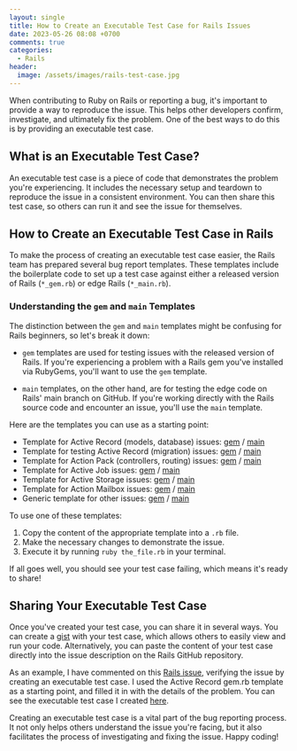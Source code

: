 ```yaml
---
layout: single
title: How to Create an Executable Test Case for Rails Issues
date: 2023-05-26 08:08 +0700
comments: true
categories:
  - Rails
header:
  image: /assets/images/rails-test-case.jpg
---
```


When contributing to Ruby on Rails or reporting a bug, it's important to provide a way to reproduce the issue. This helps other developers confirm, investigate, and ultimately fix the problem. One of the best ways to do this is by providing an executable test case.

## What is an Executable Test Case?

An executable test case is a piece of code that demonstrates the problem you're experiencing. It includes the necessary setup and teardown to reproduce the issue in a consistent environment. You can then share this test case, so others can run it and see the issue for themselves.

## How to Create an Executable Test Case in Rails

To make the process of creating an executable test case easier, the Rails team has prepared several bug report templates. These templates include the boilerplate code to set up a test case against either a released version of Rails (`*_gem.rb`) or edge Rails (`*_main.rb`).

### Understanding the `gem` and `main` Templates

The distinction between the `gem` and `main` templates might be confusing for Rails beginners, so let's break it down:

-   `gem` templates are used for testing issues with the released version of Rails. If you're experiencing a problem with a Rails gem you've installed via RubyGems, you'll want to use the `gem` template.
    
-   `main` templates, on the other hand, are for testing the edge code on Rails' main branch on GitHub. If you're working directly with the Rails source code and encounter an issue, you'll use the `main` template.

Here are the templates you can use as a starting point:

-   Template for Active Record (models, database) issues: [gem](https://github.com/rails/rails/blob/main/guides/bug_report_templates/active_record_gem.rb) / [main](https://github.com/rails/rails/blob/main/guides/bug_report_templates/active_record_main.rb)
-   Template for testing Active Record (migration) issues: [gem](https://github.com/rails/rails/blob/main/guides/bug_report_templates/active_record_migrations_gem.rb) / [main](https://github.com/rails/rails/blob/main/guides/bug_report_templates/active_record_migrations_main.rb)
-   Template for Action Pack (controllers, routing) issues: [gem](https://github.com/rails/rails/blob/main/guides/bug_report_templates/action_controller_gem.rb) / [main](https://github.com/rails/rails/blob/main/guides/bug_report_templates/action_controller_main.rb)
-   Template for Active Job issues: [gem](https://github.com/rails/rails/blob/main/guides/bug_report_templates/active_job_gem.rb) / [main](https://github.com/rails/rails/blob/main/guides/bug_report_templates/active_job_main.rb)
-   Template for Active Storage issues: [gem](https://github.com/rails/rails/blob/main/guides/bug_report_templates/active_storage_gem.rb) / [main](https://github.com/rails/rails/blob/main/guides/bug_report_templates/active_storage_main.rb)
-   Template for Action Mailbox issues: [gem](https://github.com/rails/rails/blob/main/guides/bug_report_templates/action_mailbox_gem.rb) / [main](https://github.com/rails/rails/blob/main/guides/bug_report_templates/action_mailbox_main.rb)
-   Generic template for other issues: [gem](https://github.com/rails/rails/blob/main/guides/bug_report_templates/generic_gem.rb) / [main](https://github.com/rails/rails/blob/main/guides/bug_report_templates/generic_main.rb)

To use one of these templates:

1.  Copy the content of the appropriate template into a `.rb` file.
2.  Make the necessary changes to demonstrate the issue.
3.  Execute it by running `ruby the_file.rb` in your terminal.

If all goes well, you should see your test case failing, which means it's ready to share!

## Sharing Your Executable Test Case

Once you've created your test case, you can share it in several ways. You can create a [gist](https://gist.github.com/) with your test case, which allows others to easily view and run your code. Alternatively, you can paste the content of your test case directly into the issue description on the Rails GitHub repository.

As an example, I have commented on this [Rails issue](https://github.com/rails/rails/issues/47521), verifying the issue by creating an executable test case. I used the Active Record gem.rb template as a starting point, and filled it in with the details of the problem. You can see the executable test case I created [here](https://github.com/saiqulhaq/rails-issue-test-cases/blob/main/project/48291.rb).


Creating an executable test case is a vital part of the bug reporting process. It not only helps others understand the issue you're facing, but it also facilitates the process of investigating and fixing the issue. Happy coding!